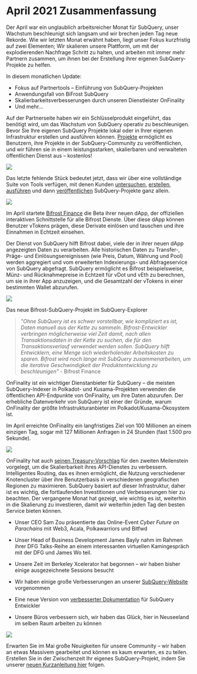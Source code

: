 # April 2021 Zusammenfassung

Der April war ein unglaublich arbeitsreicher Monat für SubQuery, unser Wachstum beschleunigt sich langsam und wir brechen jeden Tag neue Rekorde. Wie wir letzten Monat erwähnt haben, liegt unser Fokus kurzfristig auf zwei Elementen; Wir skalieren unsere Plattform, um mit der explodierenden Nachfrage Schritt zu halten, und arbeiten mit immer mehr Partnern zusammen, um ihnen bei der Erstellung ihrer eigenen SubQuery-Projekte zu helfen.

In diesem monatlichen Update:

- Fokus auf Partnertools – Einführung von SubQuery-Projekten
- Anwendungsfall von BiFrost SubQuery
- Skalierbarkeitsverbesserungen durch unseren Dienstleister OnFinality
- Und mehr…

Auf der Partnerseite haben wir ein Schlüsselprodukt eingeführt, das benötigt wird, um das Wachstum von SubQuery operativ zu beschleunigen. Bevor Sie Ihre eigenen SubQuery Projekte lokal oder in Ihrer eigenen Infrastruktur erstellen und ausführen können. [Projekte](https://project.subquery.network/) ermöglicht es Benutzern, ihre Projekte in der SubQuery-Community zu veröffentlichen, und wir führen sie in einem leistungsstarken, skalierbaren und verwalteten öffentlichen Dienst aus – kostenlos!

![](https://miro.medium.com/max/1400/0*zZkmiEq5g2BbAxfl)

Das letzte fehlende Stück bedeutet jetzt, dass wir über eine vollständige Suite von Tools verfügen, mit denen Kunden [untersuchen](https://explorer.subquery.network/), [erstellen](https://doc.subquery.network/quickstart.html), [ ausführen](https://doc.subquery.network/run/indexing_query.html) und dann [veröffentlichen](https://doc.subquery.network/publish/publish.html#benefits) SubQuery-Projekte ganz allein.

![](https://miro.medium.com/max/1400/0*pDQgyo3phe2ZcMml)

Im April startete [Bifrost Finance](https://bifrost.finance/) die Beta ihrer neuen dApp, der offiziellen interaktiven Schnittstelle für alle Bifrost Dienste. Über diese dApp können Benutzer vTokens prägen, diese Derivate einlösen und tauschen und ihre Einnahmen in Echtzeit einsehen.

Der Dienst von SubQuery hilft Bifrost dabei, viele der in ihrer neuen dApp angezeigten Daten zu verarbeiten. Alle historischen Daten zu Transfer-, Präge- und Einlösungsereignissen (wie Preis, Datum, Währung und Pool) werden aggregiert und vom erweiterten Indexierungs- und Abfrageservice von SubQuery abgefragt. SubQuery ermöglicht es Bifrost beispielsweise, Münz- und Rücknahmepreise in Echtzeit für vDot und vEth zu berechnen, um sie in ihrer App anzuzeigen, und die Gesamtzahl der vTokens in einer bestimmten Wallet abzurufen.

![](https://miro.medium.com/max/1400/0*heWoX8Kw1nm1iYd9)

Das neue Bifrost-SubQuery-Projekt im SubQuery-Explorer

> _"Ohne SubQuery ist es schwer vorstellbar, wie kompliziert es ist, Daten manuell aus der Kette zu sammeln. Bifrost-Entwickler verbringen möglicherweise viel Zeit damit, nach allen Transaktionsdaten in der Kette zu suchen, die für den Transaktionsverlauf verwendet werden sollen. SubQuery hilft Entwicklern, eine Menge sich wiederholender Arbeitskosten zu sparen. Bifrost wird noch lange mit SubQuery zusammenarbeiten, um die iterative Geschwindigkeit der Produktentwicklung zu beschleunigen"_ - Bifrost Finance

OnFinality ist ein wichtiger Dienstanbieter für SubQuery – die meisten SubQuery-Indexer in Polkadot- und Kusama-Projekten verwenden die öffentlichen API-Endpunkte von OnFinality, um ihre Daten abzurufen. Der erhebliche Datenverkehr von SubQuery ist einer der Gründe, warum OnFinality der größte Infrastrukturanbieter im Polkadot/Kusama-Ökosystem ist.

Im April erreichte OnFinality ein langfristiges Ziel von 100 Millionen an einem einzigen Tag, sogar mit 127 Millionen Anfragen in 24 Stunden (fast 1.500 pro Sekunde).

![](https://miro.medium.com/max/1400/0*FLq4vXluI9CTiBQ8)

OnFinality hat auch [seinen Treasury-Vorschlag](https://kusama.polkassembly.io/treasury/72) für den zweiten Meilenstein vorgelegt, um die Skalierbarkeit ihres API-Dienstes zu verbessern. Intelligentes Routing, das es ihnen ermöglicht, die Nutzung verschiedener Knotencluster über ihre Benutzerbasis in verschiedenen geografischen Regionen zu maximieren. SubQuery basiert auf dieser Infrastruktur, daher ist es wichtig, die fortlaufenden Investitionen und Verbesserungen hier zu beachten. Der vergangene Monat hat gezeigt, wie wichtig es ist, weiterhin in die Skalierung zu investieren, damit wir weiterhin jeden Tag den besten Service bieten können.

- Unser CEO Sam Zou präsentierte das Online-Event _Cyber Future on Parachains_ mit Web3, Acala, Polkawarriors und Bitfwd

- Unser Head of Business Development James Bayly nahm im Rahmen ihrer DFG Talks-Reihe an einem interessanten virtuellen Kamingespräch mit der DFG und James Wo teil.

- Unsere Zeit im Berkeley Xcelerator hat begonnen – wir haben bisher einige ausgezeichnete Sessions besucht
- Wir haben einige große Verbesserungen an unserer [SubQuery-Website](https://subquery.network/) vorgenommen
- Eine neue Version von [verbesserter Dokumentation](https://doc.subquery.network/) für SubQuery Entwickler
- Unsere Büros verbessern sich, wir haben das Glück, hier in Neuseeland im selben Raum arbeiten zu können

![](https://miro.medium.com/max/1400/0*cOsJ2TLa4yqpY0Ig)

Erwarten Sie im Mai große Neuigkeiten für unsere Community – wir haben an etwas Massivem gearbeitet und können es kaum erwarten, es zu teilen. Erstellen Sie in der Zwischenzeit Ihr eigenes SubQuery-Projekt, indem Sie unserer [neuen Kurzanleitung hier](https://doc.subquery.network/quickstart.html) folgen.
